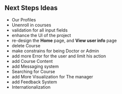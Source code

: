 ## Next Steps Ideas

+ Our Profiles
+ Unenroll in courses
+ validation for all input fields
+ enhance the UI of the project
+ re-design the  **Home** page, and **View user info** page
+ delete Course
+ make constrains for being Doctor or Admin
+ add more Error for the user and limit his action
+ add Course Content
+ add Messaging system
+ Searching for Course
+ add More Visualization for The manager
+ add Feedback System
+ Internationalization
